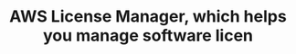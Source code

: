 ---
layout: answer
title: "AWS License Manager, which helps you manage software licen"
blurb: "Whenever a certification questions asks about per-CPU or per-socket licenses, the answer will almost always be the EC2 Dedicated Host. The dedicated hos"
quid: 6
---